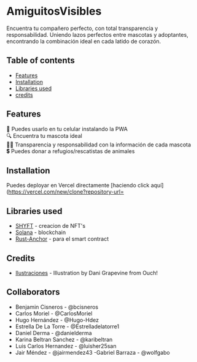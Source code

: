 # AmiguitosVisibles




Encuentra tu compañero perfecto, con total transparencia y responsabilidad. Uniendo lazos perfectos entre mascotas y adoptantes, encontrando la combinación ideal en cada latido de corazón.

## Table of contents

- [Features](#features)
- [Installation](#installation)
- [Libraries used](#libraries-used)
- [credits](#credits)

## Features

📱 Puedes usarlo en tu celular instalando la PWA<br>
🔍 Encuentra tu mascota ideal<br>
🐕‍🦺 Transparencia y responsabilidad con la información de cada mascota<br>
💲 Puedes donar a refugios/rescatistas de animales<br>

## Installation
Puedes deployar en Vercel directamente [haciendo click aquí](https://vercel.com/new/clone?repository-url=

## Libraries used
- [SHYFT](https://docs.shyft.to/) - creacion de NFT's
- [Solana](https://docs.solana.com/es/) - blockchain
- [Rust-Anchor](https://www.anchor-lang.com/) - para el smart contract

## Credits
- [Ilustraciones](https://intercom.help/icons8-7fb7577e8170/en/articles/5534926-universal-multimedia-license-agreement-for-icons8) - Illustration by Dani Grapevine from Ouch!

## Collaborators
- Benjamin Cisneros - @bcisneros
- Carlos Moriel - @CarlosMoriel
- Hugo Hernández - @Hugo-Hdez
- Estrella De La Torre - @Estrelladelatorre1
- Daniel Derma - @danielderma
- Karina Beltran Sanchez - @karibeltran
- Luis Carlos Hernandez - @luisher25san
- Jair Méndez - @jairmendez43
-Gabriel Barraza - @wolfgabo 
